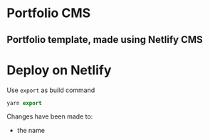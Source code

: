 # Portfolio CMS
## Portfolio template, made using Netlify CMS

# Deploy on Netlify

Use  `export` as build command
 
```js
yarn export
```
Changes have been made to:
- the name 

